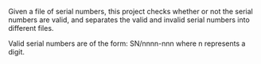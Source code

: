Given a file of serial numbers, this project checks whether or not the serial numbers are valid, and separates the valid and invalid serial numbers into different files.

Valid serial numbers are of the form: SN/nnnn-nnn
where n represents a digit.
